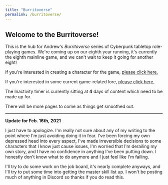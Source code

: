 ```yaml
---
title: "Burritoverse"
permalink: /burritoverse/
---
```


## Welcome to the Burritoverse!

This is the hub for Andrew's *Burritoverse* series of Cyberpunk tabletop role-playing games. We're coming up on our eighth year running, it's currently the eighth mainline game, and we can't wait to keep it going for another eight!

If you're interested in creating a character for the game, [please click here.](/burritoverse/ccreation/)

If you're interested in some current game-related lore, [please click here.](/burritoverse/lore/)

The Inactivity timer is currently sitting at **4** days of content which need to be made up for.

There will be more pages to come as things get smoothed out. 

---

**Update for Feb. 16th, 2021**

I just have to apologize. I'm really not sure about any of my writing to the point where I'm just avoiding doing it in fear. I've been forcing my own depressed head into every aspect, I've made irreversible decisions to some characters that I know just cause issues, I'm worried that I'm derailing my own story, and I have no confidence in anything I've been putting down. I honestly don't know what to do anymore and I just feel like I'm failing.

I'll try to do some work on the job board, it's nearly complete anyways, and I'll try to put some time into getting the master skill list up. I won't be posting much of anything in Discord so thanks if you do read this.
